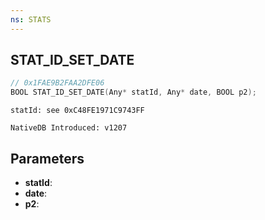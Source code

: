 ```yaml
---
ns: STATS
---
```

## STAT_ID_SET_DATE

```c
// 0x1FAE9B2FAA2DFE06
BOOL STAT_ID_SET_DATE(Any* statId, Any* date, BOOL p2);
```

```
statId: see 0xC48FE1971C9743FF

NativeDB Introduced: v1207
```

## Parameters
* **statId**:
* **date**:
* **p2**:

